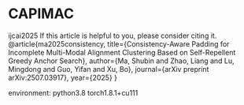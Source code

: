 # CAPIMAC
ijcai2025
If this article is helpful to you, please consider citing it.
@article{ma2025consistency,
  title={Consistency-Aware Padding for Incomplete Multi-Modal Alignment Clustering Based on Self-Repellent Greedy Anchor Search},
  author={Ma, Shubin and Zhao, Liang and Lu, Mingdong and Guo, Yifan and Xu, Bo},
  journal={arXiv preprint arXiv:2507.03917},
  year={2025}
}

environment:
python3.8
torch1.8.1+cu111
